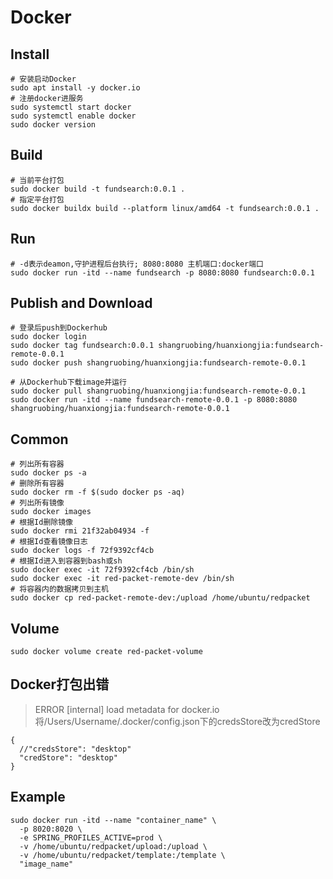 # Docker

## Install

```shell
# 安装启动Docker
sudo apt install -y docker.io
# 注册docker进服务
sudo systemctl start docker
sudo systemctl enable docker
sudo docker version
```

## Build

```shell
# 当前平台打包
sudo docker build -t fundsearch:0.0.1 .
# 指定平台打包
sudo docker buildx build --platform linux/amd64 -t fundsearch:0.0.1 .
```

## Run

```shell
# -d表示deamon,守护进程后台执行; 8080:8080 主机端口:docker端口
sudo docker run -itd --name fundsearch -p 8080:8080 fundsearch:0.0.1
```

## Publish and Download

```shell
# 登录后push到Dockerhub
sudo docker login
sudo docker tag fundsearch:0.0.1 shangruobing/huanxiongjia:fundsearch-remote-0.0.1
sudo docker push shangruobing/huanxiongjia:fundsearch-remote-0.0.1

# 从Dockerhub下载image并运行
sudo docker pull shangruobing/huanxiongjia:fundsearch-remote-0.0.1
sudo docker run -itd --name fundsearch-remote-0.0.1 -p 8080:8080 shangruobing/huanxiongjia:fundsearch-remote-0.0.1
```

## Common

```shell
# 列出所有容器
sudo docker ps -a
# 删除所有容器
sudo docker rm -f $(sudo docker ps -aq)
# 列出所有镜像
sudo docker images
# 根据Id删除镜像
sudo docker rmi 21f32ab04934 -f
# 根据Id查看镜像日志
sudo docker logs -f 72f9392cf4cb
# 根据Id进入到容器到bash或sh
sudo docker exec -it 72f9392cf4cb /bin/sh
sudo docker exec -it red-packet-remote-dev /bin/sh
# 将容器内的数据拷贝到主机
sudo docker cp red-packet-remote-dev:/upload /home/ubuntu/redpacket
```

## Volume

```shell
sudo docker volume create red-packet-volume
```

## Docker打包出错

> ERROR [internal] load metadata for docker.io
> 将/Users/Username/.docker/config.json下的credsStore改为credStore

```json5
{
  //"credsStore": "desktop"
  "credStore": "desktop"
}
```

## Example
```shell
sudo docker run -itd --name "container_name" \
  -p 8020:8020 \
  -e SPRING_PROFILES_ACTIVE=prod \
  -v /home/ubuntu/redpacket/upload:/upload \
  -v /home/ubuntu/redpacket/template:/template \
  "image_name"
```
